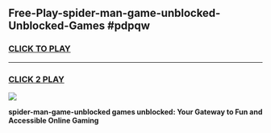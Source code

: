 
## Free-Play-spider-man-game-unblocked-Unblocked-Games #pdpqw
<h3>
<a href="https://news.freeplayer.one?title=spider-man-game-unblocked&ref=8M">CLICK TO PLAY</a></h3>
<hr>

<h3>
<a href="https://news.freeplayer.one?title=spider-man-game-unblocked&ref=8M">CLICK 2 PLAY</a>
  
</h3>

<a href="https://news.freeplayer.one?title=spider-man-game-unblocked&ref=8M"><img src="https://clearcache.store/games.png"></a>


**spider-man-game-unblocked games unblocked: Your Gateway to Fun and Accessible Online Gaming**
